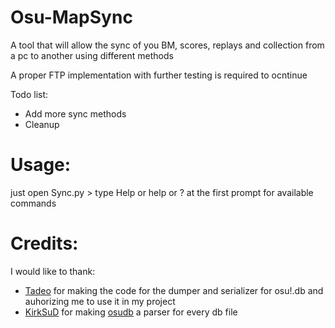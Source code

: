 # Osu-MapSync
A tool that will allow the sync of you BM, scores, replays and collection from a pc to another using different methods

A proper FTP implementation with further testing is required to ocntinue

Todo list:

- Add more sync methods
- Cleanup

# Usage:

just open Sync.py > type Help or help or ? at the first prompt for available commands

# Credits:
I would like to thank:

- [Tadeo](https://github.com/tadeokondrak) for making the code for the dumper and serializer for osu!.db and auhorizing me to use it in my project
- [KirkSuD](https://github.com/KirkSuD) for making [osudb](https://github.com/KirkSuD/osudb) a parser for every db file
